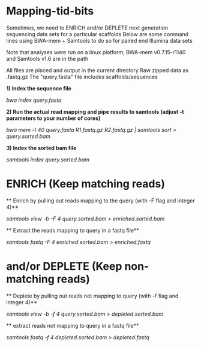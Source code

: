 # Mapping-tid-bits

Sometimes, we need to ENRICH and/or DEPLETE next generation sequencing data sets for a particular scaffolds
Below are some command lines using BWA-mem + Samtools to do so for paired end Illumina data sets

Note that analyses were run on a linux platform, BWA-mem v0.7.15-r1140 and Samtools v1.6 are in the path

All files are placed and output in the current directory
Raw zipped data as .fastq.gz
The "query.fasta" file includes scaffolds/sequences

**1) Index the sequence file**

*bwa  index  query.fasta*

**2) Run the actual read mapping and pipe results to samtools (adjust -t parameters to your number of cores)**

*bwa mem -t 40 query.fasta R1.fastq.gz R2.fastq.gz | samtools sort > query.sorted.bam*

**3) Index the sorted bam file**

*samtools index query.sorted.bam*

# ENRICH (Keep matching reads)
** Enrich by pulling out reads mapping to the query (with -F flag and integer 4)**

*samtools view -b -F 4 query.sorted.bam > enriched.sorted.bam*

** Extract the reads mapping to query in a fastq file**

*samtools fastq -F 4 enriched.sorted.bam > enriched.fastq*

# and/or DEPLETE (Keep non-matching reads)
** Deplete by pulling out reads not mapping to query (with -f flag and integer 4)**

*samtools view -b -f 4 query.sorted.bam > depleted.sorted.bam*

** extract reads not mapping to query in a fastq file**

*samtools fastq -f 4 depleted.sorted.bam > depleted.fastq*

